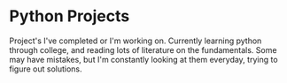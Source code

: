 # Python Projects 
 
 
 Project's I've completed or I'm working on. Currently learning python through college, and reading lots of literature on the fundamentals.
 Some may have mistakes, but I'm constantly looking at them everyday, trying to figure out solutions. 
 
